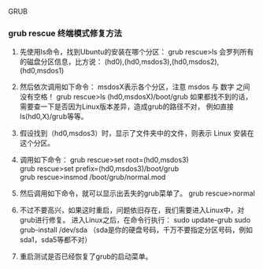 GRUB

### grub rescue 终端模式修复方法



1.  先使用ls命令，找到Ubuntu的安装在哪个分区：
    grub rescue>ls
    会罗列所有的磁盘分区信息，比方说：
    (hd0),(hd0,msdos3),(hd0,msdos2),(hd0,msdos1)

2. 然后依次调用如下命令： msdosX表示各个分区，注意 msdos 与 数字 之间没有空格！
    grub rescue>ls (hd0,msdosX)/boot/grub
    如果都找不到的话，需要查一下是否因为Linux版本差异，造成grub的路径不对，
    例如直接ls(hd0,X)/grub等等。

3. 假设找到（hd0,msdos3）时，显示了文件夹中的文件，则表示 Linux 安装在这个分区。

4. 调用如下命令：
    grub rescue>set root=(hd0,msdos3)    
    grub rescue>set prefix=(hd0,msdos3)/boot/grub    
    grub rescue>insmod /boot/grub/normal.mod

5. 然后调用如下命令，就可以显示出丢失的grub菜单了。
    grub rescue>normal

6. 不过不要高兴，如果这时重启，问题依旧存在，我们需要进入Linux中，对grub进行修复。
    进入Linux之后，在命令行执行：
    sudo update-grub    sudo grub-install /dev/sda
    （sda是你的硬盘号码，千万不要指定分区号码，例如sda1，sda5等都不对）

7. 重启测试是否已经恢复了grub的启动菜单。
